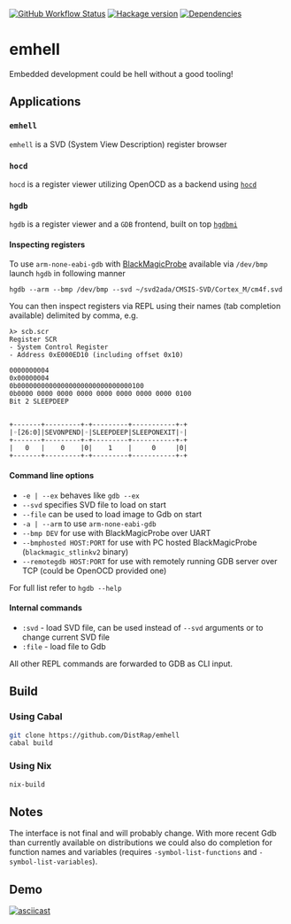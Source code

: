 [![GitHub Workflow Status](https://img.shields.io/github/actions/workflow/status/DistRap/emhell/ci.yaml?branch=main)](https://github.com/DistRap/emhell/actions/workflows/ci.yaml)
[![Hackage version](https://img.shields.io/hackage/v/emhell.svg?color=success)](https://hackage.haskell.org/package/emhell)
[![Dependencies](https://img.shields.io/hackage-deps/v/emhell?label=Dependencies)](https://packdeps.haskellers.com/feed?needle=emhell)

# emhell

Embedded development could be hell without a good tooling!

## Applications

### `emhell`

`emhell` is a SVD (System View Description) register browser

### `hocd`

`hocd` is a register viewer utilizing OpenOCD as a backend
using [`hocd`](https://github.com/DistRap/hocd)

### `hgdb`

`hgdb` is a register viewer and a `GDB` frontend,
built on top [`hgdbmi`](https://github.com/DistRap/hgdbmi)

#### Inspecting registers

To use `arm-none-eabi-gdb` with [BlackMagicProbe](https://github.com/blacksphere/blackmagic)
available via `/dev/bmp` launch `hgdb` in following manner

```
hgdb --arm --bmp /dev/bmp --svd ~/svd2ada/CMSIS-SVD/Cortex_M/cm4f.svd
```

You can then inspect registers via REPL using their names
(tab completion available) delimited by comma, e.g.

```
λ> scb.scr
Register SCR
- System Control Register
- Address 0xE000ED10 (including offset 0x10)

0000000004
0x00000004
0b00000000000000000000000000000100
0b0000 0000 0000 0000 0000 0000 0000 0000 0100
Bit 2 SLEEPDEEP


+-------+---------+-+---------+-----------+-+
|◦[26:0]|SEVONPEND|◦|SLEEPDEEP|SLEEPONEXIT|◦|
+-------+---------+-+---------+-----------+-+
|   0   |    0    |0|    1    |     0     |0|
+-------+---------+-+---------+-----------+-+
```

#### Command line options

* `-e | --ex` behaves like `gdb --ex`
* `--svd` specifies SVD file to load on start
* `--file` can be used to load image to Gdb on start
* `-a | --arm`  to use `arm-none-eabi-gdb`
* `--bmp DEV` for use with BlackMagicProbe over UART
* `--bmphosted HOST:PORT` for use with PC hosted BlackMagicProbe (`blackmagic_stlinkv2` binary)
* `--remotegdb HOST:PORT` for use with remotely running GDB server over TCP (could be OpenOCD provided one)

For full list refer to `hgdb --help`

#### Internal commands

* `:svd` - load SVD file, can be used instead of `--svd` arguments or to change current SVD file
* `:file` - load file to Gdb

All other REPL commands are forwarded to GDB as CLI input.

## Build

### Using Cabal

```bash
git clone https://github.com/DistRap/emhell
cabal build
```

### Using Nix

```bash
nix-build
```

## Notes

The interface is not final and will probably change. With more recent Gdb than
currently available on distributions we could also do completion for function names
and variables (requires `-symbol-list-functions` and `-symbol-list-variables`).

## Demo

[![asciicast](https://asciinema.org/a/300226.svg)](https://asciinema.org/a/300226)
